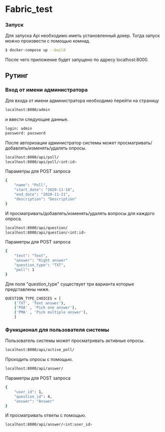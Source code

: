 #  Fabric_test

### Запуск
Для запуска Api необходимо иметь установленный докер.
Тогда запуск можно произвести с помощью комнад.
```sh
$ docker-compose up --build
```
После чего приложение будет запущено по адресу localhost:8000.

## Рутинг
### Вход от имени администратора
Для входа от имени администратора необходимо перейти на страницу
```sh
localhost:8000/admin
```
и ввести следующие данные.
```sh
login: admin
password: password
```

После авторизации администратор системы может просматривать/добавлять/изменять/удалять опросы. 
```sh
localhost:8000/api/poll/
localhost:8000/api/poll/<int:id>
```
Параметры для POST запроса
```sh
{
    "name": "Poll",
    "start_date": "2020-11-18",
    "end_date": "2020-11-21",
    "description": "Description"
}
```
И просматривать/добавлять/изменять/удалять вопросы для каждого опроса.
```sh
localhost:8000/api/question/
localhost:8000/api/question/<int:id>
```
Параметры для POST запроса
```sh
{
    "text": "Text",
    "answer": "Right answer"
    "question_type": "TXT",
    "poll": 1
}
```
Для поля "question_type" существует три варианта которые представлены ниже.
```sh
QUESTION_TYPE_CHOICES = [
	('TXT', 'Text answer'), 
	('POA' , 'Pick one answer'), 
	('PMA' , 'Pick multiple answer'),
	]
```
### Функционал для пользователя системы
Пользователь системы может просматривать активные опросы.
```sh
localhost:8000/api/active_poll/
```
Проходить опросы с помощью.
```sh
localhost:8000/api/answer/
```
Параметры для POST запроса
```sh
{
    "user_id": 1,
    "question_id": 4,
    "answer": "Answer"
}
```
И просматривать ответы с помощью.
```sh
localhost:8000/api/answer/<int:user_id>
```

